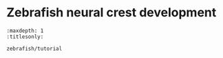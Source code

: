 # Zebrafish neural crest development

```{toctree}
:maxdepth: 1
:titlesonly:

zebrafish/tutorial
```

